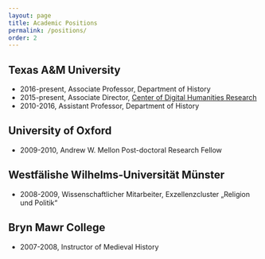```yaml
---
layout: page
title: Academic Positions
permalink: /positions/
order: 2
---
```


## Texas A&M University
 - 2016-present, Associate Professor, Department of History  
 - 2015-present, Associate Director, [Center of Digital Humanities Research](http://codhr.dh.tamu.edu/)
 - 2010-2016, Assistant Professor, Department of History  

## University of Oxford
 - 2009-2010, Andrew W. Mellon Post-doctoral Research Fellow  

## Westfälishe Wilhelms-Universität Münster
 - 2008-2009, Wissenschaftlicher Mitarbeiter, Exzellenzcluster „Religion und Politik“  

## Bryn Mawr College
 - 2007-2008, Instructor of Medieval History  




[jekyll-organization]: https://github.com/jekyll
